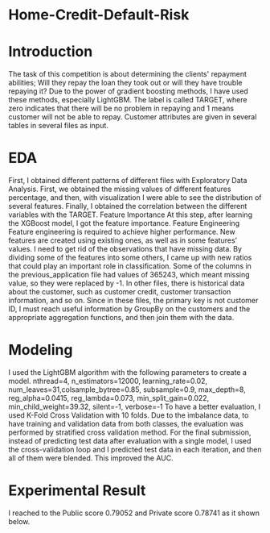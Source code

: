 # Home-Credit-Default-Risk
# Introduction
The task of this competition is about determining the clients' repayment abilities; Will they repay the loan they took out 
or will they have trouble repaying it? Due to the power of gradient boosting methods, I have used these methods, 
especially LightGBM.
The label is called TARGET, where zero indicates that there will be no problem in repaying and 1 means customer will not
be able to repay. Customer attributes are given in several tables in several files as input.
# EDA
First, I obtained different patterns of different files with Exploratory Data Analysis. First, we obtained the missing values 
of different features percentage, and then, with visualization I were able to see the distribution of several features. 
Finally, I obtained the correlation between the different variables with the TARGET.
Feature Importance
At this step, after learning the XGBoost model, I got the feature importance.
Feature Engineering
Feature engineering is required to achieve higher performance. New features are created using existing ones, as well as
in some features’ values. I need to get rid of the observations that have missing data. By dividing some of the features 
into some others, I came up with new ratios that could play an important role in classification. Some of the columns in 
the previous_application file had values of 365243, which meant missing value, so they were replaced by -1.
In other files, there is historical data about the customer, such as customer credit, customer transaction information, and 
so on. Since in these files, the primary key is not customer ID, I must reach useful information by GroupBy on the 
customers and the appropriate aggregation functions, and then join them with the data.
# Modeling
I used the LightGBM algorithm with the following parameters to create a model.
nthread=4, n_estimators=12000, learning_rate=0.02, num_leaves=31,colsample_bytree=0.85, subsample=0.9, 
max_depth=8, reg_alpha=0.0415, reg_lambda=0.073, min_split_gain=0.022, min_child_weight=39.32, silent=-1, 
verbose=-1
To have a better evaluation, I used K-Fold Cross Validation with 10 folds. Due to the imbalance data, to have training 
and validation data from both classes, the evaluation was performed by stratified cross validation method.
For the final submission, instead of predicting test data after evaluation with a single model, I used the cross-validation 
loop and I predicted test data in each iteration, and then all of them were blended. This improved the AUC.
# Experimental Result
I reached to the Public score 0.79052 and Private score 0.78741 as it shown below.

